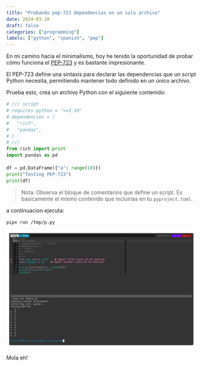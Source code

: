 ```yaml
---
title: "Probando pep-723 dependencias en un solo archivo"
date: 2024-03-10
draft: false
categories: ["programming"]
labels: ["python", "spanish", "pep"]
---
```


En mi camino hacia el minimalismo, hoy he tenido la oportunidad de probar cómo
funciona el [PEP-723][pep] y es bastante impresionante.

El PEP-723 define una sintaxis para declarar las dependencias que un script
Python necesita, permitiendo mantener todo definido en un único archivo.

Prueba esto, crea un archivo Python con el siguiente contenido:


```python
# /// script
# requires-python = ">=3.10"
# dependencies = [
#   "rich",
#   "pandas",
# ]
# ///
from rich import print
import pandas as pd

df = pd.DataFrame({"a": range(10)})
print("Testing PEP-723")
print(df)
```

> Nota: Observa el bloque de comentarios que define un script. Es básicamente
> el mismo contenido que incluirías en tu `pyproject.toml`.

a continuacion ejecuta:


```bash
pipx run /tmp/p.py
```


![demo](img/demo.png)


Mola eh!


[pep]: https://peps.python.org/pep-0723/
